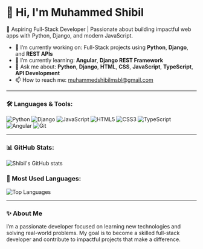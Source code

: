 # 👋 Hi, I'm Muhammed Shibil

🚀 Aspiring Full-Stack Developer | Passionate about building impactful web apps with Python, Django, and modern JavaScript.

- 🔭 I’m currently working on: Full-Stack projects using **Python**, **Django**, and **REST APIs**
- 🌱 I’m currently learning: **Angular**, **Django REST Framework**
- 💬 Ask me about: **Python**, **Django**, **HTML**, **CSS**, **JavaScript**, **TypeScript**, **API Development**
- 📫 How to reach me: muhammedshibilmsbl@gmail.com

---

### 🛠️ Languages & Tools:
![Python](https://img.shields.io/badge/-Python-3776AB?logo=python&logoColor=white)
![Django](https://img.shields.io/badge/-Django-092E20?logo=django&logoColor=white)
![JavaScript](https://img.shields.io/badge/-JavaScript-F7DF1E?logo=javascript&logoColor=black)
![HTML5](https://img.shields.io/badge/-HTML5-E34F26?logo=html5&logoColor=white)
![CSS3](https://img.shields.io/badge/-CSS3-1572B6?logo=css3&logoColor=white)
![TypeScript](https://img.shields.io/badge/-TypeScript-3178C6?logo=typescript&logoColor=white)
![Angular](https://img.shields.io/badge/-Angular-DD0031?logo=angular&logoColor=white)
![Git](https://img.shields.io/badge/-Git-F05032?logo=git&logoColor=white)

---

### 📊 GitHub Stats:
![Shibil's GitHub stats](https://github-readme-stats.vercel.app/api?username=YOUR_USERNAME&show_icons=true&theme=tokyonight)

### 🌟 Most Used Languages:
![Top Languages](https://github-readme-stats.vercel.app/api/top-langs/?username=YOUR_USERNAME&layout=compact&theme=tokyonight)

---

### ✨ About Me
I’m a passionate developer focused on learning new technologies and solving real-world problems. My goal is to become a skilled full-stack developer and contribute to impactful projects that make a difference.

